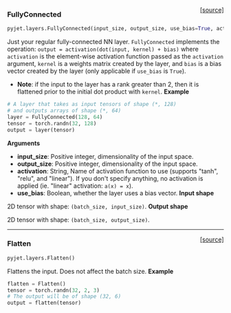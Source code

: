 <span style="float:right;">[[source]](https://github.com/PyJet/tree/master/pyjet/pyjet/layers/core.py#L30)</span>
### FullyConnected

```python
pyjet.layers.FullyConnected(input_size, output_size, use_bias=True, activation='linear', num_layers=1, batchnorm=False, input_dropout=0.0, dropout=0.0)
```

Just your regular fully-connected NN layer.
`FullyConnected` implements the operation:
`output = activation(dot(input, kernel) + bias)`
where `activation` is the element-wise activation function
passed as the `activation` argument, `kernel` is a weights matrix
created by the layer, and `bias` is a bias vector created by the layer
(only applicable if `use_bias` is `True`).
- __Note__: if the input to the layer has a rank greater than 2, then
it is flattened prior to the initial dot product with `kernel`.
__Example__

```python
# A layer that takes as input tensors of shape (*, 128)
# and outputs arrays of shape (*, 64)
layer = FullyConnected(128, 64)
tensor = torch.randn(32, 128)
output = layer(tensor)
```
__Arguments__

- __input_size__: Positive integer, dimensionality of the input space.
- __output_size__: Positive integer, dimensionality of the input space.
- __activation__: String, Name of activation function to use
(supports "tanh", "relu", and "linear").
If you don't specify anything, no activation is applied
(ie. "linear" activation: `a(x) = x`).
- __use_bias__: Boolean, whether the layer uses a bias vector.
__Input shape__

2D tensor with shape: `(batch_size, input_size)`.
__Output shape__

2D tensor with shape: `(batch_size, output_size)`.

----

<span style="float:right;">[[source]](https://github.com/PyJet/tree/master/pyjet/pyjet/layers/core.py#L88)</span>
### Flatten

```python
pyjet.layers.Flatten()
```

Flattens the input. Does not affect the batch size.
__Example__

```python
flatten = Flatten()
tensor = torch.randn(32, 2, 3)
# The output will be of shape (32, 6)
output = flatten(tensor)
```
